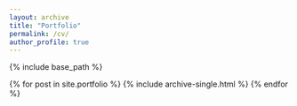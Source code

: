 ```yaml
---
layout: archive
title: "Portfolio"
permalink: /cv/
author_profile: true
---
```


{% include base_path %}


{% for post in site.portfolio %}
  {% include archive-single.html %}
{% endfor %}
